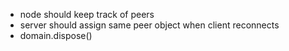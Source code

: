 
* node should keep track of peers
* server should assign same peer object when client reconnects
* domain.dispose()